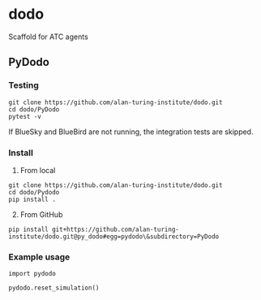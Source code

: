 # dodo

Scaffold for ATC agents

## PyDodo

### Testing

```{bash}
git clone https://github.com/alan-turing-institute/dodo.git
cd dodo/PyDodo
pytest -v
```

If BlueSky and BlueBird are not running, the integration tests are skipped.

### Install

1. From local

```{bash}
git clone https://github.com/alan-turing-institute/dodo.git
cd dodo/Pydodo
pip install .
```

2. From GitHub

```
pip install git+https://github.com/alan-turing-institute/dodo.git@py_dodo#egg=pydodo\&subdirectory=PyDodo
```

### Example usage

```{python}
import pydodo

pydodo.reset_simulation()
```

